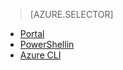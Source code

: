 > [AZURE.SELECTOR]
- [Portal](virtual-network-manage-nsg-arm-portal.md)
- [PowerShellin](virtual-network-manage-nsg-arm-ps.md)
- [Azure CLI](virtual-network-manage-nsg-arm-cli.md)
